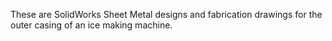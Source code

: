 These are SolidWorks Sheet Metal designs and fabrication drawings for the outer casing of an ice making machine.
